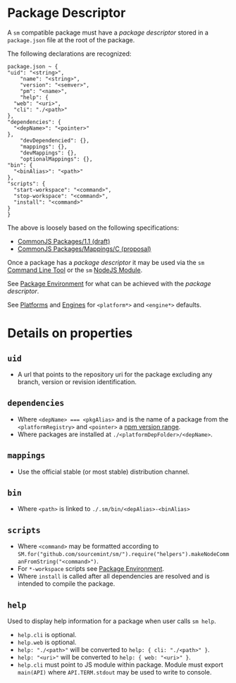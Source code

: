 Package Descriptor
==================

A `sm` compatible package must have a *package descriptor* stored in a `package.json` file at the root of the package.

The following declarations are recognized:

	package.json ~ {
    "uid": "<string>",
		"name": "<string>",
		"version": "<semver>",
		"pm": "<name>",
		"help": {
      "web": "<uri>",
      "cli": "./<path>"
   	},
   	"dependencies": {
      "<depName>": "<pointer>"
    },
		"devDependencied": {},
		"mappings": {},
		"devMappings": {},
		"optionalMappings": {},
    "bin": {
      "<binAlias>": "<path>"
    },
    "scripts": {
      "start-workspace": "<command>",
      "stop-workspace": "<command>",
      "install": "<command>"
    }
	}

The above is loosely based on the following specifications:

  * [CommonJS Packages/1.1 (draft)](http://wiki.commonjs.org/wiki/Packages/1.1)
  * [CommonJS Packages/Mappings/C (proposal)](http://wiki.commonjs.org/wiki/Packages/Mappings/C)

Once a package has a *package descriptor* it may be used via the `sm` [Command Line Tool](./CommandLine.md) or
the `sm` [NodeJS Module](./NodejsModule.md).

See [Package Environment](./PackageEnvironment.md) for what can be achieved with the *package descriptor*.

See [Platforms](./Platforms.md) and [Engines](./Engines.md) for `<platform*>` and `<engine*>` defaults.


Details on properties
=====================

`uid`
-----

  * A url that points to the repository uri for the package excluding any branch, version or revision identification.

`dependencies`
--------------

  * Where `<depName> === <pkgAlias>` and is the name of a package from the `<platformRegistry>` and `<pointer>` a [npm version range](https://npmjs.org/doc/json.html#dependencies).
  * Where packages are installed at `./<platformDepFolder>/<depName>`.

`mappings`
----------

  * Use the official stable (or most stable) distribution channel.

`bin`
-----

  * Where `<path>` is linked to `./.sm/bin/<depAlias>-<binAlias>`

`scripts`
---------

  * Where `<command>` may be formatted according to `SM.for("github.com/sourcemint/sm/").require("helpers").makeNodeCommanFromString("<command>")`.
  * For `*-workspace` scripts see [Package Environment](./PackageEnvironment.md).
  * Where `install` is called after all dependencies are resolved and is intended to compile the package.

`help`
------

Used to display help information for a package when user calls `sm help`.

  * `help.cli` is optional.
  * `help.web` is optional.
  * `help: "./<path>"` will be converted to `help: { cli: "./<path>" }`.
  * `help: "<uri>"` will be converted to `help: { web: "<uri>" }`.
  * `help.cli` must point to JS module within package. Module must export `main(API)` where
    `API.TERM.stdout` may be used to write to console.
